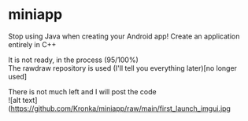 # miniapp
Stop using Java when creating your Android app! Create an application entirely in C++

It is not ready, in the process (95/100%)  
The rawdraw repository is used (I'll tell you everything later)[no longer used]

There is not much left and I will post the code  
![alt text](https://github.com/Kronka/miniapp/raw/main/first_launch_imgui.jpg
